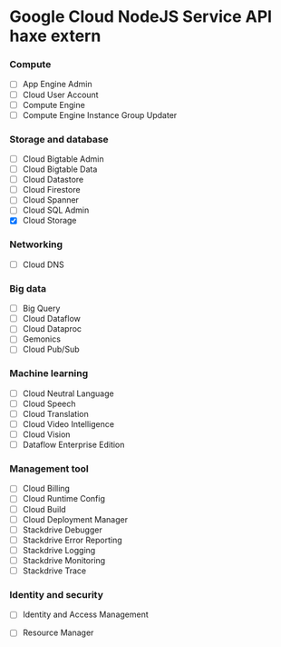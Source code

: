 # Google Cloud NodeJS Service API haxe extern

### Compute ###
- [ ] App Engine Admin
- [ ] Cloud User Account
- [ ] Compute Engine
- [ ] Compute Engine Instance Group Updater
### Storage and database ###
- [ ] Cloud Bigtable Admin
- [ ] Cloud Bigtable Data
- [ ] Cloud Datastore
- [ ] Cloud Firestore
- [ ] Cloud Spanner
- [ ] Cloud SQL Admin
- [x] Cloud Storage

### Networking ###
- [ ] Cloud DNS
### Big data ###
- [ ] Big Query
- [ ] Cloud Dataflow
- [ ] Cloud Dataproc
- [ ] Gemonics
- [ ] Cloud Pub/Sub
### Machine learning ###
- [ ] Cloud Neutral Language
- [ ] Cloud Speech
- [ ] Cloud Translation
- [ ] Cloud Video Intelligence
- [ ] Cloud Vision
- [ ] Dataflow Enterprise Edition
### Management tool ###
- [ ] Cloud Billing
- [ ] Cloud Runtime Config
- [ ] Cloud Build
- [ ] Cloud Deployment Manager
- [ ] Stackdrive Debugger
- [ ] Stackdrive Error Reporting
- [ ] Stackdrive Logging
- [ ] Stackdrive Monitoring
- [ ] Stackdrive Trace
### Identity and security ###
- [ ] Identity and Access Management
- [ ] Resource Manager


